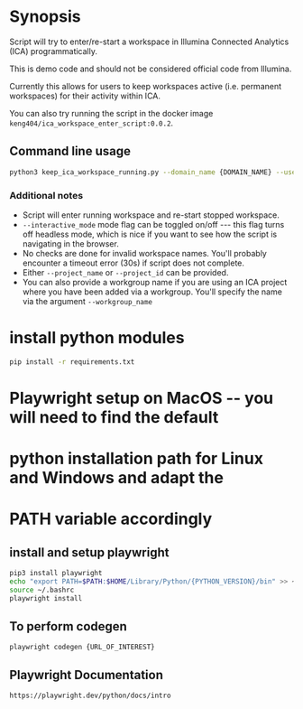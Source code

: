 # Synopsis

Script will try to enter/re-start a workspace in Illumina Connected Analytics (ICA) programmatically.

This is demo code and should not be considered official code from Illumina.

Currently this allows for users to keep workspaces active (i.e. permanent workspaces) for their activity within ICA.

You can also try running the script in the docker image ```keng404/ica_workspace_enter_script:0.0.2```.

## Command line usage

``` bash
python3 keep_ica_workspace_running.py --domain_name {DOMAIN_NAME} --username {USERNAME} --password {PASSWORD} --project_name {ICA_PROJECT_NAME} --workspace_name {WORKSPACE_NAME} --interactive_mode
```

### Additional notes

- Script will enter running workspace and re-start stopped workspace.
- ```--interactive_mode``` mode flag can be toggled on/off --- this flag turns off headless mode, which is nice if you want to see how the script is navigating in the browser.
- No checks are done for invalid workspace names. You'll probably encounter a timeout error (30s) if script does not complete.
- Either ```--project_name``` or ```--project_id``` can be provided.
- You can also provide a workgroup name if you are using an ICA project where you have been added via a workgroup. You'll specify the name via the argument ```--workgroup_name```

# install python modules

```bash
pip install -r requirements.txt
```

# Playwright setup on MacOS -- you will need to find the default
# python installation path for Linux and Windows and adapt the
# PATH variable accordingly

## install and setup playwright

```bash
pip3 install playwright
echo "export PATH=$PATH:$HOME/Library/Python/{PYTHON_VERSION}/bin" >> ~/.bashrc
source ~/.bashrc
playwright install
```

## To perform codegen

```playwright codegen {URL_OF_INTEREST}```


## Playwright Documentation

```https://playwright.dev/python/docs/intro```
